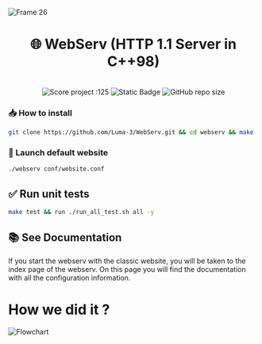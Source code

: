 ![Frame 26](https://github.com/user-attachments/assets/f1a6acda-4cf2-4f60-827e-359c9b95d99a)

<div align="center">

# 🌐 WebServ (HTTP 1.1 Server in C++98)

</div>

<p align="center">
  <br>
	<img src="https://img.shields.io/badge/Score-125-pink?style=flat-square&logo=42" alt="Score project :125"/>
	<img alt="Static Badge" src="https://img.shields.io/badge/Outstanding-2-pink?style=flat-square&logo=42">
	<img alt="GitHub repo size" src="https://img.shields.io/github/repo-size/Luma-3/WebServ?style=flat-square&logo=github&color=pink">
</p>

### 📥 How to install

```bash 
git clone https://github.com/Luma-3/WebServ.git && cd webserv && make
```

### 🚀 Launch default website

```bash
./webserv conf/website.conf
```


## ✅ Run unit tests

```bash
make test && run ./run_all_test.sh all -y
```

## 📚 See Documentation

If you start the webserv with the classic website, you will be taken to the index page of the webserv.
On this page you will find the documentation with all the configuration information.

# How we did it ?

![Flowchart](https://github.com/user-attachments/assets/c4be87f6-a73a-49af-97dd-9070a7a1b897)



